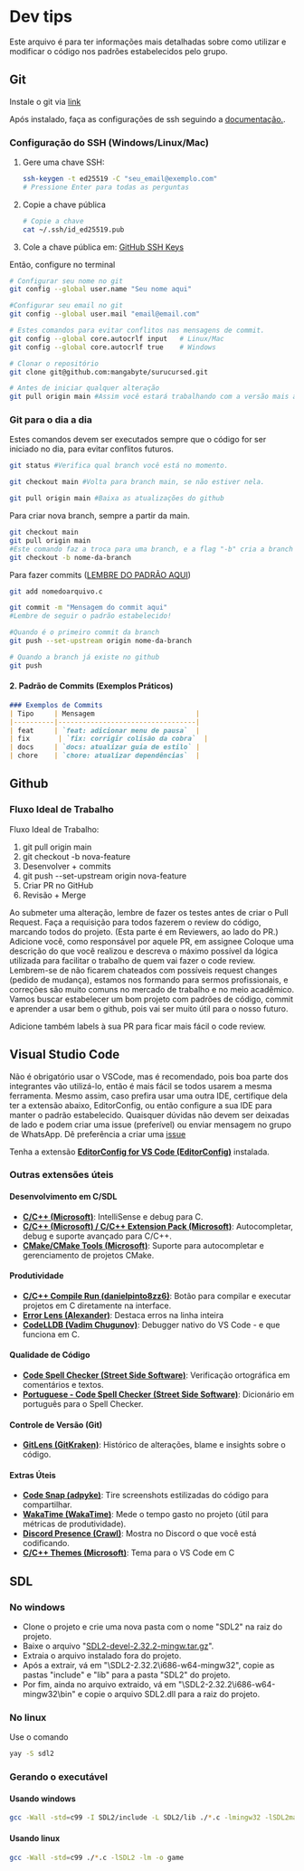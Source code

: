 # Dev tips

Este arquivo é para ter informações mais detalhadas sobre
  como utilizar e modificar o código nos padrões estabelecidos pelo grupo.

## Git

Instale o git via [link](https://git-scm.com/downloads)

Após instalado, faça as configurações de ssh seguindo a [documentação.](https://docs.github.com/pt/authentication/connecting-to-github-with-ssh/generating-a-new-ssh-key-and-adding-it-to-the-ssh-agent).

### Configuração do SSH (Windows/Linux/Mac)

1. Gere uma chave SSH:

   ```bash
   ssh-keygen -t ed25519 -C "seu_email@exemplo.com"
   # Pressione Enter para todas as perguntas
   ```

2. Copie a chave pública

    ```bash
    # Copie a chave
    cat ~/.ssh/id_ed25519.pub
    ```

3. Cole a chave pública em: [GitHub SSH Keys](https://github.com/settings/keys)

Então, configure no terminal

```bash
# Configurar seu nome no git
git config --global user.name "Seu nome aqui"

#Configurar seu email no git
git config --global user.mail "email@email.com"

# Estes comandos para evitar conflitos nas mensagens de commit.
git config --global core.autocrlf input   # Linux/Mac
git config --global core.autocrlf true    # Windows

# Clonar o repositório
git clone git@github.com:mangabyte/surucursed.git

# Antes de iniciar qualquer alteração
git pull origin main #Assim você estará trabalhando com a versão mais atualizada
```

### Git para o dia a dia

Estes comandos devem ser executados sempre que o código for ser iniciado no dia,
para evitar conflitos futuros.

```bash
git status #Verifica qual branch você está no momento.

git checkout main #Volta para branch main, se não estiver nela.

git pull origin main #Baixa as atualizações do github
```

Para criar nova branch, sempre a partir da main.

```bash
git checkout main
git pull origin main
#Este comando faz a troca para uma branch, e a flag "-b" cria a branch nova
git checkout -b nome-da-branch
```

Para fazer commits ([LEMBRE DO PADRÃO AQUI](https://github.com/iuricode/padroes-de-commits))

```bash
git add nomedoarquivo.c

git commit -m "Mensagem do commit aqui"
#Lembre de seguir o padrão estabelecido!

#Quando é o primeiro commit da branch
git push --set-upstream origin nome-da-branch

# Quando a branch já existe no github
git push
```

#### 2. **Padrão de Commits (Exemplos Práticos)**

```markdown
### Exemplos de Commits
| Tipo     | Mensagem                         |
|----------|----------------------------------|
| feat     | `feat: adicionar menu de pausa`  |
| fix       | `fix: corrigir colisão da cobra`  |
| docs     | `docs: atualizar guia de estilo` |
| chore    | `chore: atualizar dependências`  |
```

## Github

### Fluxo Ideal de Trabalho

Fluxo Ideal de Trabalho:

  1. git pull origin main
  2. git checkout -b nova-feature
  3. Desenvolver + commits
  4. git push --set-upstream origin nova-feature
  5. Criar PR no GitHub
  6. Revisão + Merge

Ao submeter uma alteração, lembre de fazer os testes antes de criar o Pull
Request.
Faça a requisição para todos fazerem o review do código, marcando todos do
projeto. (Esta parte é em Reviewers, ao lado do PR.)
Adicione você, como responsável por aquele PR, em assignee
Coloque uma descrição do que você realizou e descreva o máximo possível da
lógica utilizada para facilitar o trabalho de quem vai fazer o code review.
Lembrem-se de não ficarem chateados com possíveis request changes (pedido de
mudança), estamos nos formando para sermos profissionais, e correções são muito
comuns no mercado de trabalho e no meio acadêmico.
Vamos buscar estabelecer um bom projeto com padrões de código, commit e aprender
a usar bem o github, pois vai ser muito útil para o nosso futuro.

Adicione também labels à sua PR para ficar mais fácil o code review.

## Visual Studio Code

Não é obrigatório usar o VSCode, mas é recomendado, pois boa parte dos
integrantes vão utilizá-lo, então é mais fácil se todos usarem a mesma
ferramenta. Mesmo assim, caso prefira usar uma outra IDE, certifique dela ter a
extensão abaixo, EditorConfig, ou então configure a sua IDE para manter o padrão
estabelecido.
Quaisquer dúvidas não devem ser deixadas de lado e podem criar uma issue
(preferível) ou enviar mensagem no grupo de WhatsApp. Dê preferência a criar uma
[issue](https://github.com/mangabyte/surucursed/issues)

Tenha a extensão **[EditorConfig for VS Code (EditorConfig)](https://marketplace.visualstudio.com/items?itemName=EditorConfig.EditorConfig)** instalada.

### Outras extensões úteis

#### **Desenvolvimento em C/SDL**

- **[C/C++ (Microsoft)](https://marketplace.visualstudio.com/items?itemName=ms-vscode.cpptools)**: IntelliSense e debug para C.
- **[C/C++ (Microsoft) / C/C++ Extension Pack (Microsoft)](https://marketplace.visualstudio.com/items?itemName=ms-vscode.cpptools)**: Autocompletar, debug e suporte avançado para C/C++.
- **[CMake/CMake Tools (Microsoft)](https://marketplace.visualstudio.com/items?itemName=ms-vscode.cmake-tools)**: Suporte para autocompletar e gerenciamento de projetos CMake.

#### **Produtividade**

- **[C/C++ Compile Run (danielpinto8zz6)](https://marketplace.visualstudio.com/items?itemName=danielpinto8zz6.c-cpp-compile-run)**: Botão para compilar e executar projetos em C diretamente na interface.
- **[Error Lens (Alexander)](https://marketplace.visualstudio.com/items?itemName=usernamehw.errorlens)**: Destaca erros na linha inteira
- **[CodeLLDB (Vadim Chugunov)](https://marketplace.visualstudio.com/items?itemName=vadimcn.vscode-lldb)**: Debugger nativo do VS Code - e que funciona em C.

#### **Qualidade de Código**

- **[Code Spell Checker (Street Side Software)](https://marketplace.visualstudio.com/items?itemName=streetsidesoftware.code-spell-checker)**: Verificação ortográfica em comentários e textos.
- **[Portuguese - Code Spell Checker (Street Side Software)](https://marketplace.visualstudio.com/items?itemName=streetsidesoftware.code-spell-checker-portuguese)**: Dicionário em português para o Spell Checker.

#### **Controle de Versão (Git)**

- **[GitLens (GitKraken)](https://marketplace.visualstudio.com/items?itemName=eamodio.gitlens)**: Histórico de alterações, blame e insights sobre o código.

#### **Extras Úteis**

- **[Code Snap (adpyke)](https://marketplace.visualstudio.com/items?itemName=adpyke.codesnap)**: Tire screenshots estilizadas do código para compartilhar.
- **[WakaTime (WakaTime)](https://marketplace.visualstudio.com/items?itemName=WakaTime.vscode-wakatime)**: Mede o tempo gasto no projeto (útil para métricas de produtividade).
- **[Discord Presence (Crawl)](https://marketplace.visualstudio.com/items?itemName=icrawl.discord-vscode)**: Mostra no Discord o que você está codificando.
- **[C/C++ Themes (Microsoft)](https://marketplace.visualstudio.com/items?itemName=ms-vscode.cpptools-themes)**: Tema para o VS Code em C

## SDL

### No windows

- Clone o projeto e crie uma nova pasta com o nome "SDL2" na raiz do projeto.
- Baixe o arquivo "[SDL2-devel-2.32.2-mingw.tar.gz](https://github.com/libsdl-org/SDL/releases)".
- Extraia o arquivo instalado fora do projeto.
- Após a extrair, vá em "\SDL2-2.32.2\i686-w64-mingw32", copie as pastas "include" e "lib" para a pasta "SDL2" do projeto.
- Por fim, ainda no arquivo extraido, vá em "\SDL2-2.32.2\i686-w64-mingw32\bin" e copie o arquivo SDL2.dll para a raiz do projeto.

### No linux

Use o comando

```bash
yay -S sdl2
```

### Gerando o executável

#### Usando windows

```bash
gcc -Wall -std=c99 -I SDL2/include -L SDL2/lib ./*.c -lmingw32 -lSDL2main -lSDL2 -lm -o game
```

#### Usando linux

```bash
gcc -Wall -std=c99 ./*.c -lSDL2 -lm -o game
```
